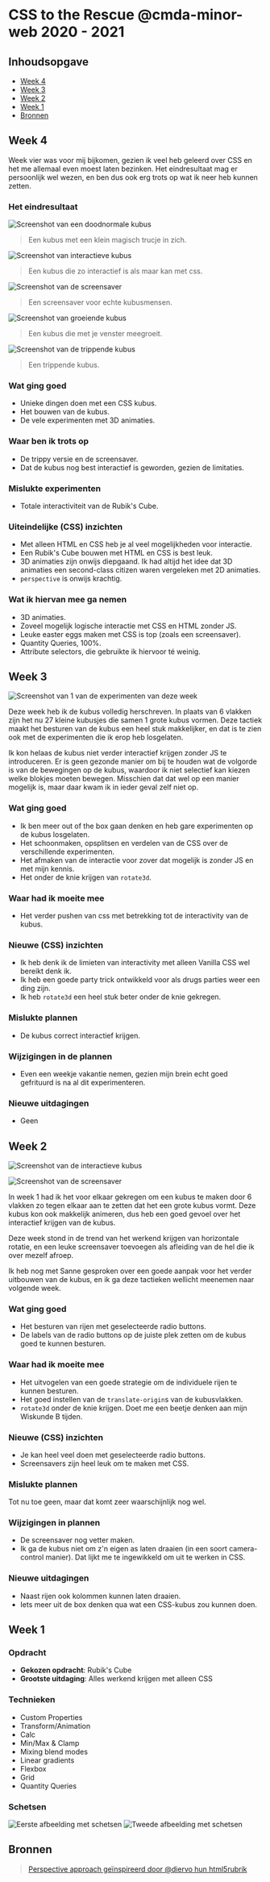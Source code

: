 # CSS to the Rescue @cmda-minor-web 2020 - 2021

## Inhoudsopgave

- [Week 4](#week-4)
- [Week 3](#week-3)
- [Week 2](#week-2)
- [Week 1](#week-1)
- [Bronnen](#bronnen)


## Week 4

Week vier was voor mij bijkomen, gezien ik veel heb geleerd over CSS en het me allemaal even moest laten bezinken. Het eindresultaat mag er persoonlijk wel wezen, en ben dus ook erg trots op wat ik neer heb kunnen zetten.

### Het eindresultaat

![Screenshot van een doodnormale kubus](assets/week4_1.png)

> Een kubus met een klein magisch trucje in zich.

![Screenshot van interactieve kubus](assets/week4_2.png)

> Een kubus die zo interactief is als maar kan met css.

![Screenshot van de screensaver](assets/week4_3.png)

> Een screensaver voor echte kubusmensen.

![Screenshot van groeiende kubus](assets/week4_4.png)

> Een kubus die met je venster meegroeit.

![Screenshot van de trippende kubus](assets/week3_1.png)

> Een trippende kubus.

### Wat ging goed

- Unieke dingen doen met een CSS kubus.
- Het bouwen van de kubus.
- De vele experimenten met 3D animaties.

### Waar ben ik trots op

- De trippy versie en de screensaver.
- Dat de kubus nog best interactief is geworden, gezien de limitaties.

### Mislukte experimenten

- Totale interactiviteit van de Rubik's Cube.

### Uiteindelijke (CSS) inzichten

- Met alleen HTML en CSS heb je al veel mogelijkheden voor interactie.
- Een Rubik's Cube bouwen met HTML en CSS is best leuk.
- 3D animaties zijn onwijs diepgaand. Ik had altijd het idee dat 3D animaties een second-class citizen waren vergeleken met 2D animaties.
- `perspective` is onwijs krachtig.

### Wat ik hiervan mee ga nemen

- 3D animaties.
- Zoveel mogelijk logische interactie met CSS en HTML zonder JS.
- Leuke easter eggs maken met CSS is top (zoals een screensaver).
- Quantity Queries, 100%.
- Attribute selectors, die gebruikte ik hiervoor té weinig.

## Week 3

![Screenshot van 1 van de experimenten van deze week](assets/week3_1.png)

Deze week heb ik de kubus volledig herschreven. In plaats van 6 vlakken zijn het nu 27 kleine kubusjes die samen 1 grote kubus vormen. Deze tactiek maakt het besturen van de kubus een heel stuk makkelijker, en dat is te zien ook met de experimenten die ik erop heb losgelaten.

Ik kon helaas de kubus niet verder interactief krijgen zonder JS te introduceren. Er is geen gezonde manier om bij te houden wat de volgorde is van de bewegingen op de kubus, waardoor ik niet selectief kan kiezen welke blokjes moeten bewegen. Misschien dat dat wel op een manier mogelijk is, maar daar kwam ik in ieder geval zelf niet op.

### Wat ging goed

- Ik ben meer out of the box gaan denken en heb gare experimenten op de kubus losgelaten.
- Het schoonmaken, opsplitsen en verdelen van de CSS over de verschillende experimenten.
- Het afmaken van de interactie voor zover dat mogelijk is zonder JS en met mijn kennis.
- Het onder de knie krijgen van `rotate3d`.

### Waar had ik moeite mee

- Het verder pushen van css met betrekking tot de interactivity van de kubus.

### Nieuwe (CSS) inzichten

- Ik heb denk ik de limieten van interactivity met alleen Vanilla CSS wel bereikt denk ik.
- Ik heb een goede party trick ontwikkeld voor als drugs parties weer een ding zijn.
- Ik heb `rotate3d` een heel stuk beter onder de knie gekregen.

### Mislukte plannen

- De kubus correct interactief krijgen.

### Wijzigingen in de plannen

- Even een weekje vakantie nemen, gezien mijn brein echt goed gefrituurd is na al dit experimenteren.

### Nieuwe uitdagingen

- Geen

## Week 2

![Screenshot van de interactieve kubus](assets/week2_1.png)

![Screenshot van de screensaver](assets/week2_2.png)

In week 1 had ik het voor elkaar gekregen om een kubus te maken door 6 vlakken zo tegen elkaar aan te zetten dat het een grote kubus vormt. Deze kubus kon ook makkelijk animeren, dus heb een goed gevoel over het interactief krijgen van de kubus.

Deze week stond in de trend van het werkend krijgen van horizontale rotatie, en een leuke screensaver toevoegen als afleiding van de hel die ik over mezelf afroep.

Ik heb nog met Sanne gesproken over een goede aanpak voor het verder uitbouwen van de kubus, en ik ga deze tactieken wellicht meenemen naar volgende week.

### Wat ging goed

- Het besturen van rijen met geselecteerde radio buttons.
- De labels van de radio buttons op de juiste plek zetten om de kubus goed te kunnen besturen.

### Waar had ik moeite mee

- Het uitvogelen van een goede strategie om de individuele rijen te kunnen besturen.
- Het goed instellen van de `translate-origin`s van de kubusvlakken.
- `rotate3d` onder de knie krijgen. Doet me een beetje denken aan mijn Wiskunde B tijden.

### Nieuwe (CSS) inzichten

- Je kan heel veel doen met geselecteerde radio buttons.
- Screensavers zijn heel leuk om te maken met CSS.

### Mislukte plannen

Tot nu toe geen, maar dat komt zeer waarschijnlijk nog wel.

### Wijzigingen in plannen

- De screensaver nog vetter maken.
- Ik ga de kubus niet om z'n eigen as laten draaien (in een soort camera-control manier). Dat lijkt me te ingewikkeld om uit te werken in CSS.

### Nieuwe uitdagingen

- Naast rijen ook kolommen kunnen laten draaien.
- Iets meer uit de box denken qua wat een CSS-kubus zou kunnen doen.

## Week 1

### Opdracht

- **Gekozen opdracht**: Rubik's Cube
- **Grootste uitdaging**: Alles werkend krijgen met alleen CSS

### Technieken

- Custom Properties
- Transform/Animation
- Calc
- Min/Max & Clamp
- Mixing blend modes
- Linear gradients
- Flexbox
- Grid
- Quantity Queries

### Schetsen

![Eerste afbeelding met schetsen](assets/sketches_1.png)
![Tweede afbeelding met schetsen](assets/sketches_2.png)

## Bronnen

> [Perspective approach geïnspireerd door @diervo hun html5rubrik](https://github.com/diervo/html5rubik/blob/master/rubik.css)